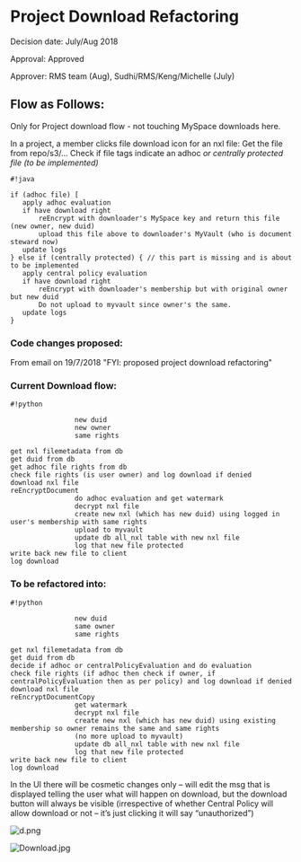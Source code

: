 # Project Download Refactoring #
Decision date: July/Aug 2018

Approval: Approved

Approver: RMS team (Aug), Sudhi/RMS/Keng/Michelle (July)


## Flow as Follows: ## 
Only for Project download flow - not touching MySpace downloads here.

In a project, a member clicks file download icon for an nxl file:
Get the file from repo/s3/...
Check if file tags indicate an adhoc *or centrally protected file (to be implemented)*


```
#!java

if (adhoc file) [
   apply adhoc evaluation
   if have download right
       reEncrypt with downloader's MySpace key and return this file (new owner, new duid)
       upload this file above to downloader's MyVault (who is document steward now)
   update logs
} else if (centrally protected) { // this part is missing and is about to be implemented
   apply central policy evaluation
   if have download right
       reEncrypt with downloader's membership but with original owner but new duid
       Do not upload to myvault since owner's the same.
   update logs
}
```



### Code changes proposed: ###
From email on 19/7/2018 "FYI: proposed project download refactoring"

### Current Download flow: ###

```
#!python

                new duid
                new owner         
                same rights

get nxl filemetadata from db
get duid from db
get adhoc file rights from db
check file rights (is user owner) and log download if denied
download nxl file
reEncryptDocument
                do adhoc evaluation and get watermark
                decrypt nxl file
                create new nxl (which has new duid) using logged in user's membership with same rights
                upload to myvault
                update db all_nxl table with new nxl file
                log that new file protected
write back new file to client
log download

```


### To be refactored into: ###

```
#!python

                new duid
                same owner       
                same rights
                
get nxl filemetadata from db
get duid from db
decide if adhoc or centralPolicyEvaluation and do evaluation
check file rights (if adhoc then check if owner, if centralPolicyEvaluation then as per policy) and log download if denied
download nxl file
reEncryptDocumentCopy
                get watermark
                decrypt nxl file
                create new nxl (which has new duid) using existing membership so owner remains the same and same rights
                (no more upload to myvault)
                update db all_nxl table with new nxl file
                log that new file protected
write back new file to client
log download

```
                

In the UI there will be cosmetic changes only – will edit the msg that is displayed telling the user what will happen on download, but the download button will always be visible (irrespective of whether Central Policy will allow download or not – it’s just clicking it will say “unauthorized”)

![d.png](https://bitbucket.org/repo/dBgzdj/images/3469517431-d.png)

![Download.jpg](https://bitbucket.org/repo/dBgzdj/images/3163859309-Download.jpg)